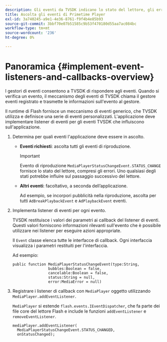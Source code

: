 ```yaml
---
description: Gli eventi da TVSDK indicano lo stato del lettore, gli errori che si verificano, il completamento delle azioni richieste, ad esempio l’avvio della riproduzione di un video, o le azioni che si verificano implicitamente, ad esempio il completamento di un annuncio.
title: Ascolta gli eventi di Primetime Player
exl-id: 3a740245-a9e1-4e36-8761-f9f4b4e85b93
source-git-commit: 3bbf70e07b51585c9b53f470180d55aa7ac084bc
workflow-type: tm+mt
source-wordcount: '236'
ht-degree: 0%

---
```


# Panoramica {#implement-event-listeners-and-callbacks-overview}

I gestori di eventi consentono a TVSDK di rispondere agli eventi. Quando si verifica un evento, il meccanismo degli eventi di TVSDK chiama il gestore eventi registrato e trasmette le informazioni sull&#39;evento al gestore.

Il runtime di Flash fornisce un meccanismo di eventi generico, che TVSDK utilizza e definisce una serie di eventi personalizzati. L&#39;applicazione deve implementare listener di eventi per gli eventi TVSDK che influiscono sull&#39;applicazione.

1. Determina per quali eventi l&#39;applicazione deve essere in ascolto.

   * **Eventi richiesti**: ascolta tutti gli eventi di riproduzione.

      >[!IMPORTANT]
      >
      >Evento di riproduzione `MediaPlayerStatusChangeEvent.STATUS_CHANGE` fornisce lo stato del lettore, compresi gli errori. Uno qualsiasi degli stati potrebbe influire sul passaggio successivo del lettore.

   * **Altri eventi**: facoltativo, a seconda dell’applicazione.

      Ad esempio, se incorpori pubblicità nella riproduzione, ascolta per tutti `AdBreakPlaybackEvent` e `AdPlaybackEvent` eventi.

1. Implementa listener di eventi per ogni evento.

   TVSDK restituisce i valori dei parametri ai callback del listener di eventi. Questi valori forniscono informazioni rilevanti sull&#39;evento che è possibile utilizzare nei listener per eseguire azioni appropriate.

   Il `Event` classe elenca tutte le interfacce di callback. Ogni interfaccia visualizza i parametri restituiti per l&#39;interfaccia.

   Ad esempio:

   ```
   public function MediaPlayerStatusChangeEvent(type:String,  
                   bubbles:Boolean = false,  
                   cancelable:Boolean = false,  
                   status:String = null,  
                   error:MediaError = null) 
   ```

1. Registrare i listener di callback con `MediaPlayer` oggetto utilizzando `MediaPlayer.addEventListener`.

   `MediaPlayer` si estende `flash.events.IEventDispatcher`, che fa parte dei file core del lettore Flash e include le funzioni `addEventListener` e `removeEventListener`.

   ```
   mediaPlayer.addEventListener( 
     MediaPlayerStatusChangeEvent.STATUS_CHANGED,  
     onStatusChanged);
   ```
